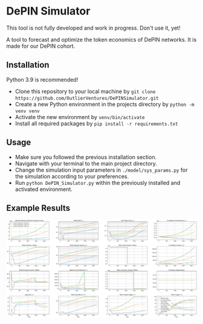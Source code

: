 # DePIN Simulator
This tool is not fully developed and work in progress. Don't use it, yet!

A tool to forecast and optimize the token economics of DePIN networks.
It is made for our DePIN cohort.

## Installation

Python 3.9 is recommended!

- Clone this repository to your local machine by `git clone https://github.com/OutlierVentures/DePINSimulator.git`
- Create a new Python environment in the projects directory by `python -m venv venv`
- Activate the new environment by `venv/bin/activate`
- Install all required packages by `pip install -r requirements.txt`

## Usage
- Make sure you followed the previous installation section.
- Navigate with your terminal to the main project directory.
- Change the simulation input parameters in `./model/sys_params.py` for the simulation according to your preferences.
- Run `python DePIN_Simulator.py` within the previously installed and activated environment.

## Example Results
![Default Parameter Results](./img/default_results.jpg)